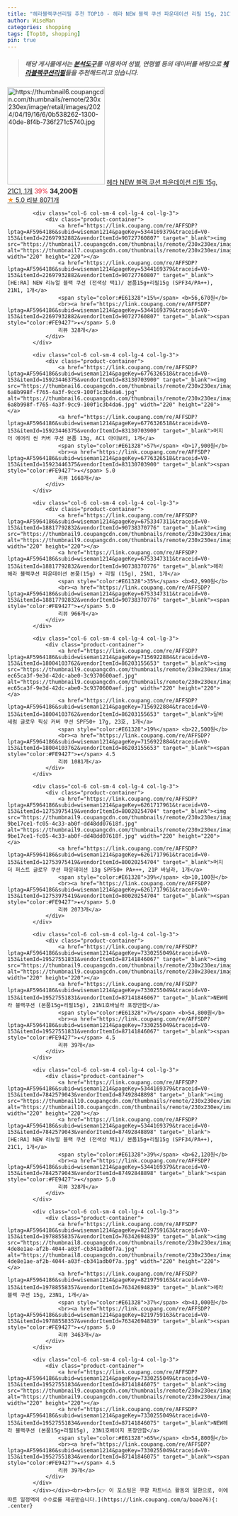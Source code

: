 ```yaml
---
title: "헤라블랙쿠션리필 추천 TOP10 - 헤라 NEW 블랙 쿠션 파운데이션 리필 15g, 21C1, 1개"
author: WiseMan
categories: shopping
tags: [Top10, shopping]
pin: true
---
```


> ##### 해당 게시물에서는 [**분석도구**](https://itemscout.io/)를 이용하여 **성별**, **연령별** 등의 데이터를 바탕으로 [**헤라블랙쿠션리필**](https://link.coupang.com/a/baae76)들을 추천해드리고 있습니다.
<div class="container"><div class="row">
            <div class="col-6 col-sm-4 col-lg-4 col-lg-3">
                <div class="product-container">
                    <a href="https://link.coupang.com/re/AFFSDP?lptag=AF5964186&subid=wiseman1214&pageKey=8042712239&traceid=V0-153&itemId=22525260314&vendorItemId=89567283499" target="_blank"><img src="https://thumbnail6.coupangcdn.com/thumbnails/remote/230x230ex/image/retail/images/2024/04/19/16/6/0b538262-1300-40de-8f4b-736f271c5740.jpg" alt="https://thumbnail6.coupangcdn.com/thumbnails/remote/230x230ex/image/retail/images/2024/04/19/16/6/0b538262-1300-40de-8f4b-736f271c5740.jpg" width="220" height="220"></a>
                    <a href="https://link.coupang.com/re/AFFSDP?lptag=AF5964186&subid=wiseman1214&pageKey=8042712239&traceid=V0-153&itemId=22525260314&vendorItemId=89567283499" target="_blank">헤라 NEW 블랙 쿠션 파운데이션 리필 15g, 21C1, 1개</a>
                    <span style="color:#E61328">39%</span> <b>34,200원</b>
                    <br><a href="https://link.coupang.com/re/AFFSDP?lptag=AF5964186&subid=wiseman1214&pageKey=8042712239&traceid=V0-153&itemId=22525260314&vendorItemId=89567283499" target="_blank"><span style="color:#FE9427">★</span> 5.0
                    리뷰 8071개</a>
                </div>
            </div>
            
            <div class="col-6 col-sm-4 col-lg-4 col-lg-3">
                <div class="product-container">
                    <a href="https://link.coupang.com/re/AFFSDP?lptag=AF5964186&subid=wiseman1214&pageKey=5344169379&traceid=V0-153&itemId=22697932882&vendorItemId=90727760807" target="_blank"><img src="https://thumbnail7.coupangcdn.com/thumbnails/remote/230x230ex/image/vendor_inventory/5f47/af946a54789ccf5e0e22460898c2160ca952c441d1002bd4301e9c8d1706.jpg" alt="https://thumbnail7.coupangcdn.com/thumbnails/remote/230x230ex/image/vendor_inventory/5f47/af946a54789ccf5e0e22460898c2160ca952c441d1002bd4301e9c8d1706.jpg" width="220" height="220"></a>
                    <a href="https://link.coupang.com/re/AFFSDP?lptag=AF5964186&subid=wiseman1214&pageKey=5344169379&traceid=V0-153&itemId=22697932882&vendorItemId=90727760807" target="_blank">[HE:RA] NEW 리뉴얼 블랙 쿠션 (전색상 택1)/ 본품15g+리필15g (SPF34/PA++), 21N1, 1개</a>
                    <span style="color:#E61328">15%</span> <b>56,670원</b>
                    <br><a href="https://link.coupang.com/re/AFFSDP?lptag=AF5964186&subid=wiseman1214&pageKey=5344169379&traceid=V0-153&itemId=22697932882&vendorItemId=90727760807" target="_blank"><span style="color:#FE9427">★</span> 5.0
                    리뷰 328개</a>
                </div>
            </div>
            
            <div class="col-6 col-sm-4 col-lg-4 col-lg-3">
                <div class="product-container">
                    <a href="https://link.coupang.com/re/AFFSDP?lptag=AF5964186&subid=wiseman1214&pageKey=6776326518&traceid=V0-153&itemId=15923446375&vendorItemId=83130703900" target="_blank"><img src="https://thumbnail6.coupangcdn.com/thumbnails/remote/230x230ex/image/retail/images/1106250953694829-6a8b998f-f765-4a3f-9cc9-100f1c3b4da6.jpg" alt="https://thumbnail6.coupangcdn.com/thumbnails/remote/230x230ex/image/retail/images/1106250953694829-6a8b998f-f765-4a3f-9cc9-100f1c3b4da6.jpg" width="220" height="220"></a>
                    <a href="https://link.coupang.com/re/AFFSDP?lptag=AF5964186&subid=wiseman1214&pageKey=6776326518&traceid=V0-153&itemId=15923446375&vendorItemId=83130703900" target="_blank">머지 더 에어리 씬 커버 쿠션 본품 13g, AC1 아이보리, 1개</a>
                    <span style="color:#E61328">57%</span> <b>17,900원</b>
                    <br><a href="https://link.coupang.com/re/AFFSDP?lptag=AF5964186&subid=wiseman1214&pageKey=6776326518&traceid=V0-153&itemId=15923446375&vendorItemId=83130703900" target="_blank"><span style="color:#FE9427">★</span> 5.0
                    리뷰 1668개</a>
                </div>
            </div>
            
            <div class="col-6 col-sm-4 col-lg-4 col-lg-3">
                <div class="product-container">
                    <a href="https://link.coupang.com/re/AFFSDP?lptag=AF5964186&subid=wiseman1214&pageKey=6753347311&traceid=V0-153&itemId=18817792832&vendorItemId=90738370776" target="_blank"><img src="https://thumbnail9.coupangcdn.com/thumbnails/remote/230x230ex/image/vendor_inventory/39b2/57fde1713ad7947321d94ace7198322f4e30d56375761059aafba568e4bc.jpg" alt="https://thumbnail9.coupangcdn.com/thumbnails/remote/230x230ex/image/vendor_inventory/39b2/57fde1713ad7947321d94ace7198322f4e30d56375761059aafba568e4bc.jpg" width="220" height="220"></a>
                    <a href="https://link.coupang.com/re/AFFSDP?lptag=AF5964186&subid=wiseman1214&pageKey=6753347311&traceid=V0-153&itemId=18817792832&vendorItemId=90738370776" target="_blank">헤라 해라 블랙쿠션 파운데이션 본품(15g) + 리필 (15g), 25N1, 1개</a>
                    <span style="color:#E61328">35%</span> <b>62,990원</b>
                    <br><a href="https://link.coupang.com/re/AFFSDP?lptag=AF5964186&subid=wiseman1214&pageKey=6753347311&traceid=V0-153&itemId=18817792832&vendorItemId=90738370776" target="_blank"><span style="color:#FE9427">★</span> 5.0
                    리뷰 966개</a>
                </div>
            </div>
            
            <div class="col-6 col-sm-4 col-lg-4 col-lg-3">
                <div class="product-container">
                    <a href="https://link.coupang.com/re/AFFSDP?lptag=AF5964186&subid=wiseman1214&pageKey=7156922884&traceid=V0-153&itemId=18004103762&vendorItemId=86203155653" target="_blank"><img src="https://thumbnail9.coupangcdn.com/thumbnails/remote/230x230ex/image/retail/images/1597967278280700-ec65ca3f-9e3d-42dc-abe0-3c9370600aef.jpg" alt="https://thumbnail9.coupangcdn.com/thumbnails/remote/230x230ex/image/retail/images/1597967278280700-ec65ca3f-9e3d-42dc-abe0-3c9370600aef.jpg" width="220" height="220"></a>
                    <a href="https://link.coupang.com/re/AFFSDP?lptag=AF5964186&subid=wiseman1214&pageKey=7156922884&traceid=V0-153&itemId=18004103762&vendorItemId=86203155653" target="_blank">달바 세럼 글로우 픽싱 커버 쿠션 SPF50+ 17g, 23호, 1개</a>
                    <span style="color:#E61328">19%</span> <b>22,500원</b>
                    <br><a href="https://link.coupang.com/re/AFFSDP?lptag=AF5964186&subid=wiseman1214&pageKey=7156922884&traceid=V0-153&itemId=18004103762&vendorItemId=86203155653" target="_blank"><span style="color:#FE9427">★</span> 4.5
                    리뷰 1081개</a>
                </div>
            </div>
            
            <div class="col-6 col-sm-4 col-lg-4 col-lg-3">
                <div class="product-container">
                    <a href="https://link.coupang.com/re/AFFSDP?lptag=AF5964186&subid=wiseman1214&pageKey=6261717961&traceid=V0-153&itemId=12753975419&vendorItemId=80020254704" target="_blank"><img src="https://thumbnail9.coupangcdn.com/thumbnails/remote/230x230ex/image/retail/images/5221668581177119-9be17ce1-fc05-4c33-ab0f-dd48dd07618f.jpg" alt="https://thumbnail9.coupangcdn.com/thumbnails/remote/230x230ex/image/retail/images/5221668581177119-9be17ce1-fc05-4c33-ab0f-dd48dd07618f.jpg" width="220" height="220"></a>
                    <a href="https://link.coupang.com/re/AFFSDP?lptag=AF5964186&subid=wiseman1214&pageKey=6261717961&traceid=V0-153&itemId=12753975419&vendorItemId=80020254704" target="_blank">머지 더 퍼스트 글로우 쿠션 파운데이션 13g SPF50+ PA+++, 21P 바닐라, 1개</a>
                    <span style="color:#E61328">39%</span> <b>10,100원</b>
                    <br><a href="https://link.coupang.com/re/AFFSDP?lptag=AF5964186&subid=wiseman1214&pageKey=6261717961&traceid=V0-153&itemId=12753975419&vendorItemId=80020254704" target="_blank"><span style="color:#FE9427">★</span> 5.0
                    리뷰 2073개</a>
                </div>
            </div>
            
            <div class="col-6 col-sm-4 col-lg-4 col-lg-3">
                <div class="product-container">
                    <a href="https://link.coupang.com/re/AFFSDP?lptag=AF5964186&subid=wiseman1214&pageKey=7330255049&traceid=V0-153&itemId=19527551831&vendorItemId=87141846067" target="_blank"><img src="https://thumbnail9.coupangcdn.com/thumbnails/remote/230x230ex/image/vendor_inventory/2256/7d7228e5b923e044fbf60010d602a6e66a49336dbebe3c0421967b95bf35.JPG" alt="https://thumbnail9.coupangcdn.com/thumbnails/remote/230x230ex/image/vendor_inventory/2256/7d7228e5b923e044fbf60010d602a6e66a49336dbebe3c0421967b95bf35.JPG" width="220" height="220"></a>
                    <a href="https://link.coupang.com/re/AFFSDP?lptag=AF5964186&subid=wiseman1214&pageKey=7330255049&traceid=V0-153&itemId=19527551831&vendorItemId=87141846067" target="_blank">NEW헤라 블랙쿠션 (본품15g+리필15g), 21N1호바닐라 포장안함</a>
                    <span style="color:#E61328">7%</span> <b>54,800원</b>
                    <br><a href="https://link.coupang.com/re/AFFSDP?lptag=AF5964186&subid=wiseman1214&pageKey=7330255049&traceid=V0-153&itemId=19527551831&vendorItemId=87141846067" target="_blank"><span style="color:#FE9427">★</span> 4.5
                    리뷰 39개</a>
                </div>
            </div>
            
            <div class="col-6 col-sm-4 col-lg-4 col-lg-3">
                <div class="product-container">
                    <a href="https://link.coupang.com/re/AFFSDP?lptag=AF5964186&subid=wiseman1214&pageKey=5344169379&traceid=V0-153&itemId=7842579043&vendorItemId=87492848898" target="_blank"><img src="https://thumbnail10.coupangcdn.com/thumbnails/remote/230x230ex/image/vendor_inventory/009e/9c0ce0fb2c69de65fa994672e37c4bb63ebbe77d9495253e987b1fd802ba.jpg" alt="https://thumbnail10.coupangcdn.com/thumbnails/remote/230x230ex/image/vendor_inventory/009e/9c0ce0fb2c69de65fa994672e37c4bb63ebbe77d9495253e987b1fd802ba.jpg" width="220" height="220"></a>
                    <a href="https://link.coupang.com/re/AFFSDP?lptag=AF5964186&subid=wiseman1214&pageKey=5344169379&traceid=V0-153&itemId=7842579043&vendorItemId=87492848898" target="_blank">[HE:RA] NEW 리뉴얼 블랙 쿠션 (전색상 택1)/ 본품15g+리필15g (SPF34/PA++), 21C1, 1개</a>
                    <span style="color:#E61328">39%</span> <b>62,120원</b>
                    <br><a href="https://link.coupang.com/re/AFFSDP?lptag=AF5964186&subid=wiseman1214&pageKey=5344169379&traceid=V0-153&itemId=7842579043&vendorItemId=87492848898" target="_blank"><span style="color:#FE9427">★</span> 5.0
                    리뷰 328개</a>
                </div>
            </div>
            
            <div class="col-6 col-sm-4 col-lg-4 col-lg-3">
                <div class="product-container">
                    <a href="https://link.coupang.com/re/AFFSDP?lptag=AF5964186&subid=wiseman1214&pageKey=8219759163&traceid=V0-153&itemId=19788558357&vendorItemId=76342694839" target="_blank"><img src="https://thumbnail8.coupangcdn.com/thumbnails/remote/230x230ex/image/retail/images/282068704968147-4de8e1ae-af2b-4044-a03f-cb341adb0f7a.jpg" alt="https://thumbnail8.coupangcdn.com/thumbnails/remote/230x230ex/image/retail/images/282068704968147-4de8e1ae-af2b-4044-a03f-cb341adb0f7a.jpg" width="220" height="220"></a>
                    <a href="https://link.coupang.com/re/AFFSDP?lptag=AF5964186&subid=wiseman1214&pageKey=8219759163&traceid=V0-153&itemId=19788558357&vendorItemId=76342694839" target="_blank">헤라 블랙 쿠션 15g, 23N1, 1개</a>
                    <span style="color:#E61328">37%</span> <b>43,000원</b>
                    <br><a href="https://link.coupang.com/re/AFFSDP?lptag=AF5964186&subid=wiseman1214&pageKey=8219759163&traceid=V0-153&itemId=19788558357&vendorItemId=76342694839" target="_blank"><span style="color:#FE9427">★</span> 5.0
                    리뷰 3463개</a>
                </div>
            </div>
            
            <div class="col-6 col-sm-4 col-lg-4 col-lg-3">
                <div class="product-container">
                    <a href="https://link.coupang.com/re/AFFSDP?lptag=AF5964186&subid=wiseman1214&pageKey=7330255049&traceid=V0-153&itemId=19527551834&vendorItemId=87141846075" target="_blank"><img src="https://thumbnail9.coupangcdn.com/thumbnails/remote/230x230ex/image/vendor_inventory/2256/7d7228e5b923e044fbf60010d602a6e66a49336dbebe3c0421967b95bf35.JPG" alt="https://thumbnail9.coupangcdn.com/thumbnails/remote/230x230ex/image/vendor_inventory/2256/7d7228e5b923e044fbf60010d602a6e66a49336dbebe3c0421967b95bf35.JPG" width="220" height="220"></a>
                    <a href="https://link.coupang.com/re/AFFSDP?lptag=AF5964186&subid=wiseman1214&pageKey=7330255049&traceid=V0-153&itemId=19527551834&vendorItemId=87141846075" target="_blank">NEW헤라 블랙쿠션 (본품15g+리필15g), 23N1호베이지 포장안함</a>
                    <span style="color:#E61328">65%</span> <b>54,800원</b>
                    <br><a href="https://link.coupang.com/re/AFFSDP?lptag=AF5964186&subid=wiseman1214&pageKey=7330255049&traceid=V0-153&itemId=19527551834&vendorItemId=87141846075" target="_blank"><span style="color:#FE9427">★</span> 4.5
                    리뷰 39개</a>
                </div>
            </div>
            </div></div><br><br>[👉 이 포스팅은 쿠팡 파트너스 활동의 일환으로, 이에 따른 일정액의 수수료를 제공받습니다.](https://link.coupang.com/a/baae76){: .center}